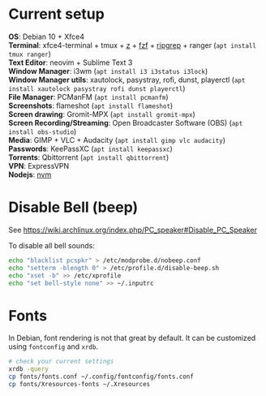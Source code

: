 # Current setup

**OS**: Debian 10 + Xfce4  
**Terminal**: xfce4-terminal + tmux + [z](https://github.com/rupa/z) + [fzf](https://github.com/junegunn/fzf) + [ripgrep](https://github.com/BurntSushi/ripgrep) + ranger (`apt install tmux ranger`)  
**Text Editor**: neovim + Sublime Text 3  
**Window Manager**: i3wm (`apt install i3 i3status i3lock`)  
**Window Manager utils**: xautolock, pasystray, rofi, dunst, playerctl (`apt install xautolock pasystray rofi dunst playerctl`)  
**File Manager**: PCManFM (`apt install pcmanfm`)  
**Screenshots**: flameshot (`apt install flameshot`)  
**Screen drawing**: Gromit-MPX (`apt install gromit-mpx`)  
**Screen Recording/Streaming**: Open Broadcaster Software (OBS) (`apt install obs-studio`)  
**Media**: GIMP + VLC + Audacity (`apt install gimp vlc audacity`)  
**Passwords**: KeePassXC (`apt install keepassxc`)  
**Torrents**: Qbittorrent (`apt install qbittorrent`)  
**VPN**: ExpressVPN  
**Nodejs**: [nvm](https://github.com/nvm-sh/nvm)  

# Disable Bell (beep)

See https://wiki.archlinux.org/index.php/PC_speaker#Disable_PC_Speaker

To disable all bell sounds:
```bash
echo "blacklist pcspkr" > /etc/modprobe.d/nobeep.conf
echo "setterm -blength 0" > /etc/profile.d/disable-beep.sh
echo "xset -b" >> /etc/xprofile
echo "set bell-style none" >> ~/.inputrc
```

# Fonts

In Debian, font rendering is not that great by default. It can be
customized using `fontconfig` and `xrdb`.<br>

```bash
# check your current settings
xrdb -query
cp fonts/fonts.conf ~/.config/fontconfig/fonts.conf
cp fonts/Xresources-fonts ~/.Xresources
```
